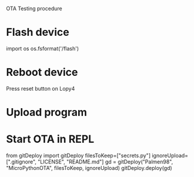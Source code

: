 OTA Testing procedure

# Flash device 

import os
os.fsformat('/flash')

# Reboot device
Press reset button on Lopy4

# Upload program

# Start OTA in REPL
from gitDeploy import gitDeploy 
filesToKeep=["secrets.py"]
ignoreUpload=[".gitignore", "LICENSE", "README.md"]
gd = gitDeploy("Palmen98", "MicroPythonOTA", filesToKeep, ignoreUpload)
gitDeploy.deploy(gd)